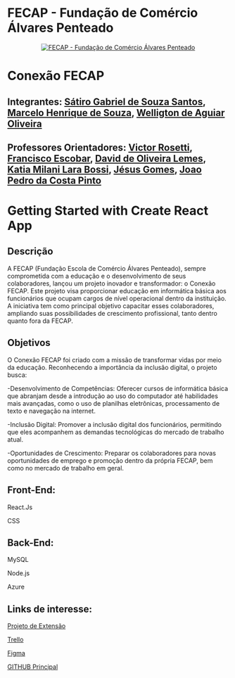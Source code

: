 # FECAP - Fundação de Comércio Álvares Penteado

<p align="center">
<a href= "https://www.fecap.br/"><img src="https://encrypted-tbn0.gstatic.com/images?q=tbn:ANd9GcRhZPrRa89Kma0ZZogxm0pi-tCn_TLKeHGVxywp-LXAFGR3B1DPouAJYHgKZGV0XTEf4AE&usqp=CAU" alt="FECAP - Fundação de Comércio Álvares Penteado" border="0"></a>
</p>

# Conexão FECAP

## Integrantes: <a href="">Sátiro Gabriel de Souza Santos</a>, <a href="">Marcelo Henrique de Souza</a>, <a href="">Welligton de Aguiar Oliveira</a>

## Professores Orientadores: <a href="https://www.linkedin.com/in/victorbarq/">Victor Rosetti</a>, <a href="https://www.linkedin.com/in/francisco-escobar/">Francisco Escobar</a>, <a href="https://www.linkedin.com/in/dolemes/">David de Oliveira Lemes</a>, <a href="https://www.linkedin.com/in/katia-bossi/">Katia Milani Lara Bossi</a>, <a href="https://www.linkedin.com/in/jésus-gomes-83b769108/">Jésus Gomes</a>,  <a href="#">Joao Pedro da Costa Pinto</a>
# Getting Started with Create React App

## Descrição

A FECAP (Fundação Escola de Comércio Álvares Penteado), sempre comprometida com a educação e o desenvolvimento de seus colaboradores, lançou um projeto inovador e transformador: o Conexão FECAP. Este projeto visa proporcionar educação em informática básica aos funcionários que ocupam cargos de nível operacional dentro da instituição. A iniciativa tem como principal objetivo capacitar esses colaboradores, ampliando suas possibilidades de crescimento profissional, tanto dentro quanto fora da FECAP.

## Objetivos

O Conexão FECAP foi criado com a missão de transformar vidas por meio da educação. Reconhecendo a importância da inclusão digital, o projeto busca:

-Desenvolvimento de Competências: Oferecer cursos de informática básica que abranjam desde a introdução ao uso do computador até habilidades mais avançadas, como o uso de planilhas eletrônicas, processamento de texto e navegação na internet.

-Inclusão Digital: Promover a inclusão digital dos funcionários, permitindo que eles acompanhem as demandas tecnológicas do mercado de trabalho atual.

-Oportunidades de Crescimento: Preparar os colaboradores para novas oportunidades de emprego e promoção dentro da própria FECAP, bem como no mercado de trabalho em geral.

## Front-End:

React.Js

CSS

## Back-End:

MySQL

Node.js

Azure

## Links de interesse:

<a href="https://edufecap.sharepoint.com/:w:/r/sites/Gesto-CC/_layouts/15/Doc.aspx?sourcedoc=%7B3FA25E9C-4A50-4B7B-806D-690D73432F30%7D&file=GRUPO%2002%20-%20CCOMP%20-%20Projetos%20de%20Extensa%CC%83o.docx&action=default&mobileredirect=true">Projeto de Extensão</a>


<a href="https://trello.com/b/8GOmnHzM/grupo2">Trello</a> 

<a href="https://www.figma.com/design/GjQi5D9hrIoN83V4G0zvkM/Wireframing-in-Figma?t=T6ejMXieSaXFOc1Q-0">Figma</a>

<a href="https://github.com/Heysatirohere/2semestreProjeto">GITHUB Principal</a>




